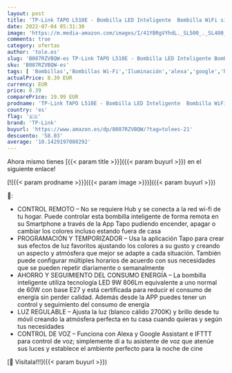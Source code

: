 ```yaml
---
layout: post
title: 'TP-Link TAPO L510E - Bombilla LED Inteligente  Bombilla WiFi sin necesidad de Hub  Blanco Cálido 2700K  Regulable E27  8.7W/ 806lm  Compatible Alexa  Echo y Google Home'
date: 2022-07-04 05:31:30
image: 'https://m.media-amazon.com/images/I/41YBRgVYhdL._SL500_._SL400_.jpg'
comments: true
category: ofertas
author: 'tole.es'
slug: 'B087RZVBQW-es TP-Link TAPO L510E - Bombilla LED Inteligente Bombilla...'
sku: 'B087RZVBQW-es'
tags: [ 'Bombillas','Bombillas Wi-Fi','Iluminación','alexa','google','home','tp-link','🇪🇸', ]
actualPrice: 8.39 EUR
currency: EUR
price: 8.39
comparePrice: 19.99 EUR
prodname: 'TP-Link TAPO L510E - Bombilla LED Inteligente  Bombilla WiFi sin necesidad de Hub  Blanco Cálido 2700K  Regulable E27  8.7W/ 806lm  Compatible Alexa  Echo y Google Home'
country: 'es'
flag: '🇪🇸'
brand: 'TP-Link'
buyurl: 'https://www.amazon.es/dp/B087RZVBQW/?tag=tolees-21'
descuento: '58.03'
average: '10.1429197080292'
---
```


Ahora mismo tienes [{{< param title >}}]({{< param buyurl >}}) en el siguiente enlace!

[![{{< param prodname >}}]({{< param image >}})]({{< param buyurl >}})

🔎:

- CONTROL REMOTO – No se requiere Hub y se conecta a la red wi-fi de tu hogar. Puede controlar esta bombilla inteligente de forma remota en su Smartphone a través de la App Tapo pudiendo encender, apagar o cambiar los colores incluso estando fuera de casa
- PROGRAMACIÓN Y TEMPORIZADOR – Usa la aplicación Tapo para crear sus efectos de luz favoritos ajustando los colores a su gusto y creando un aspecto y atmósfera que mejor se adapte a cada situación. También puede configurar múltiples horarios de acuerdo con sus necesidades que se pueden repetir diariamente o semanalmente
- AHORRO Y SEGUIMIENTO DEL CONSUMO ENERGÍA – La bombilla inteligente utiliza tecnología LED 9W 806Lm equivalente a uno normal de 60W con base E27 y está certificada para reducir el consumo de energía sin perder calidad. Además desde la APP puedes tener un control y seguimiento del consumo de energía
- LUZ REGULABLE – Ajusta la luz (blanco cálido 2700K) y brillo desde tu móvil creando la atmósfera perfecta en tu casa cuando quieras y según tus necesidades
- CONTROL DE VOZ – Funciona con Alexa y Google Assistant e IFTTT para control de voz; simplemente dí a tu asistente de voz que atenúe sus luces y establece el ambiente perfecto para la noche de cine

[🛒 Visítala!!!]({{< param buyurl >}})
